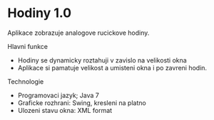 <h1> Hodiny 1.0</h1>
Aplikace zobrazuje analogove rucickove hodiny.

Hlavni funkce
- Hodiny se dynamicky roztahuji v zavislo na velikosti okna
- Aplikace si pamatuje velikost a umisteni okna i po zavreni hodin.

Technologie
- Programovaci jazyk; Java 7
- Graficke rozhrani: Swing, kresleni na platno
- Ulozeni stavu okna: XML format
